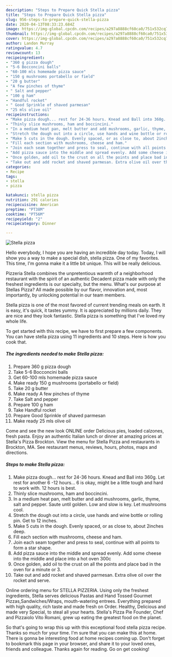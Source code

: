 ```yaml
---
description: "Steps to Prepare Quick Stella pizza"
title: "Steps to Prepare Quick Stella pizza"
slug: 956-steps-to-prepare-quick-stella-pizza
date: 2020-04-13T08:33:23.684Z
image: https://img-global.cpcdn.com/recipes/a297a8888cf60ca0/751x532cq70/stella-pizza-recipe-main-photo.jpg
thumbnail: https://img-global.cpcdn.com/recipes/a297a8888cf60ca0/751x532cq70/stella-pizza-recipe-main-photo.jpg
cover: https://img-global.cpcdn.com/recipes/a297a8888cf60ca0/751x532cq70/stella-pizza-recipe-main-photo.jpg
author: Landon Murray
ratingvalue: 4.7
reviewcount: 13
recipeingredient:
- "360 g pizza dough"
- "5-6 Bocconcini balls"
- "60-100 mls homemade pizza sauce"
- "150 g mushrooms portabello or field"
- "20 g butter"
- "A few pinches of thyme"
- " Salt and pepper"
- "100 g ham"
- "Handful rocket"
- " Good Sprinkle of shaved parmesan"
- "25 mls olive oil"
recipeinstructions:
- "Make pizza dough... rest for 24-36 hours. Knead and Ball into 360g. Let rest for another 6 -12 hours... 6 is okay, might be a little tough and hard to work with. 12 hours is best."
- "Thinly slice mushrooms, ham and boccincini."
- "In a medium heat pan, melt butter and add mushrooms, garlic, thyme, salt and pepper. Saute until golden. Low and slow is key. Let mushrooms cool."
- "Stretch the dough out into a circle, use hands and wine bottle or rolling pin. Get to 12 inches."
- "Make 5 cuts in the dough. Evenly spaced, or as close to, about 2inches deep."
- "Fill each section with mushrooms, cheese and ham."
- "Join each seam together and press to seal, continue with all points to form a star shape."
- "Add pizza sauce into the middle and spread evenly. Add some cheese into the middle and place into a hot oven 300c"
- "Once golden, add oil to the crust on all the points and place bad in the oven for a minute or 3."
- "Take out and add rocket and shaved parmesan. Extra olive oil over the rocket and serve."
categories:
- Recipe
tags:
- stella
- pizza

katakunci: stella pizza 
nutrition: 291 calories
recipecuisine: American
preptime: "PT38M"
cooktime: "PT56M"
recipeyield: "2"
recipecategory: Dinner

---
```



![Stella pizza](https://img-global.cpcdn.com/recipes/a297a8888cf60ca0/751x532cq70/stella-pizza-recipe-main-photo.jpg)

Hello everybody, I hope you are having an incredible day today. Today, I will show you a way to make a special dish, stella pizza. One of my favorites. This time, I'm gonna make it a little bit unique. This will be really delicious.

Pizzeria Stella combines the unpretentious warmth of a neighborhood restaurant with the spirit of an authentic Decadent pizza made with only the freshest ingredients is our specialty, but the menu. What&#39;s our purpose at Stellas Pizza? All made possible by our flavor, innovation and, most importantly, by unlocking potential in our team members.

Stella pizza is one of the most favored of current trending meals on earth. It is easy, it's quick, it tastes yummy. It is appreciated by millions daily. They are nice and they look fantastic. Stella pizza is something that I've loved my whole life.


To get started with this recipe, we have to first prepare a few components. You can have stella pizza using 11 ingredients and 10 steps. Here is how you cook that.

<!--inarticleads1-->

##### The ingredients needed to make Stella pizza:

1. Prepare 360 g pizza dough
1. Take 5-6 Bocconcini balls
1. Get 60-100 mls homemade pizza sauce
1. Make ready 150 g mushrooms (portabello or field)
1. Take 20 g butter
1. Make ready A few pinches of thyme
1. Take  Salt and pepper
1. Prepare 100 g ham
1. Take Handful rocket
1. Prepare  Good Sprinkle of shaved parmesan
1. Make ready 25 mls olive oil


Come and see the new look ONLINE order Delicious pies, loaded calzones, fresh pasta. Enjoy an authentic Italian lunch or dinner at amazing prices at Stella&#39;s Pizza Brockton. View the menu for Stella Pizza and restaurants in Brockton, MA. See restaurant menus, reviews, hours, photos, maps and directions. 

<!--inarticleads2-->

##### Steps to make Stella pizza:

1. Make pizza dough... rest for 24-36 hours. Knead and Ball into 360g. Let rest for another 6 -12 hours... 6 is okay, might be a little tough and hard to work with. 12 hours is best.
1. Thinly slice mushrooms, ham and boccincini.
1. In a medium heat pan, melt butter and add mushrooms, garlic, thyme, salt and pepper. Saute until golden. Low and slow is key. Let mushrooms cool.
1. Stretch the dough out into a circle, use hands and wine bottle or rolling pin. Get to 12 inches.
1. Make 5 cuts in the dough. Evenly spaced, or as close to, about 2inches deep.
1. Fill each section with mushrooms, cheese and ham.
1. Join each seam together and press to seal, continue with all points to form a star shape.
1. Add pizza sauce into the middle and spread evenly. Add some cheese into the middle and place into a hot oven 300c
1. Once golden, add oil to the crust on all the points and place bad in the oven for a minute or 3.
1. Take out and add rocket and shaved parmesan. Extra olive oil over the rocket and serve.


Online ordering menu for STELLA PIZZERIA. Using only the freshest ingredients, Stella serves delicious Pastas and Hand Tossed Gourmet Pizzas,Sandwiches/Wraps, mouth-watering entrees. Everything prepared with high quality, rich taste and made fresh on Order. Healthy, Delicious and made very Special, to steal all your hearts. Stella&#39;s Pizza Pie Founder, Chef and Pizzaiolo Vito Romani, grew up eating the greatest food on the planet. 

So that's going to wrap this up with this exceptional food stella pizza recipe. Thanks so much for your time. I'm sure that you can make this at home. There is gonna be interesting food at home recipes coming up. Don't forget to bookmark this page in your browser, and share it to your loved ones, friends and colleague. Thanks again for reading. Go on get cooking!

